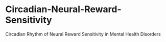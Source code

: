 # Circadian-Neural-Reward-Sensitivity
Circadian Rhythm of Neural Reward Sensitivity in Mental Health Disorders
